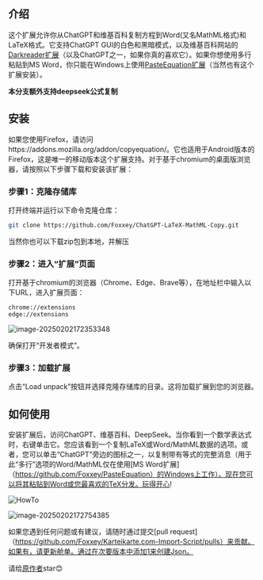## 介绍

这个扩展允许你从ChatGPT和维基百科复制方程到Word(又名MathML格式)和LaTeX格式。它支持ChatGPT GUI的白色和黑暗模式，以及维基百科网站的[Darkreader扩展](https://chromewebstore.google.com/detail/dark-reader/eimadpbcbfnmbkopoojfekhnkhdbieeh)（以及ChatGPT之一，如果你真的喜欢它）。如果你想使用多行粘贴到MS Word，你只能在Windows上使用[PasteEquation扩展](https://github.com/Foxxey/PasteEquation)（当然也有这个扩展安装）。

**本分支额外支持deepseek公式复制**

## 安装

如果您使用Firefox，请访问https://addons.mozilla.org/addon/copyequation/。它也适用于Android版本的Firefox，这是唯一的移动版本这个扩展支持。对于基于chromium的桌面版浏览器，请按照以下步骤下载和安装该扩展：

### 步骤1：克隆存储库

打开终端并运行以下命令克隆仓库：

```bash
git clone https://github.com/Foxxey/ChatGPT-LaTeX-MathML-Copy.git
```

当然你也可以下载zip包到本地，并解压

### 步骤2：进入“扩展”页面

打开基于chromium的浏览器（Chrome、Edge、Brave等），在地址栏中输入以下URL，进入扩展页面：

```url
chrome://extensions
edge://extensions
```

![image-20250202172353348](https://wenmou-1313491726.cos.ap-shanghai.myqcloud.com/img/image-20250202172353348.png?imageSlim)

确保打开“开发者模式”。

### 步骤3：加载扩展

点击“Load unpack”按钮并选择克隆存储库的目录。这将加载扩展到您的浏览器。

## 如何使用

安装扩展后，访问ChatGPT、维基百科、DeepSeek。当你看到一个数学表达式时，右键单击它。您应该看到一个复制LaTeX或Word/MathML数据的选项。或者，您可以单击“ChatGPT”旁边的图标之一，以复制带有等式的完整消息（用于此“多行”选项的Word/MathML仅在使用[MS Word扩展]（https://github.com/Foxxey/PasteEquation）的Windows上工作）。现在您可以将其粘贴到Word或您最喜欢的TeX分发。玩得开心!

![HowTo](https://github.com/Foxxey/CopyEquation/assets/66215329/36c32793-9779-4a0f-a48a-5ebe57b8da91)

![image-20250202172754385](https://wenmou-1313491726.cos.ap-shanghai.myqcloud.com/img/image-20250202172754385.png?imageSlim)

如果您遇到任何问题或有建议，请随时通过提交[pull request]（https://github.com/Foxxey/Karteikarte.com-Import-Script/pulls）来贡献。如果有，请更新舱单。通过在次要版本中添加1来创建Json。

请给[原作者](https://github.com/Foxxey/CopyEquation)star:blush:
